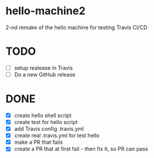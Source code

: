 # hello-machine2
2-nd remake of the hello machine for testing Travis CI/CD

# TODO
- [ ] setup realease in Travis
- [ ] Do a new GitHub release

# DONE

- [x] create hello shell script
- [x] create test for hello script
- [x] add Travis config .travis.yml
- [x] create real .travis.yml for test hello
- [x] make a PR that fails
- [x] create a PR that at first fail - then fix it, so PR can pass

